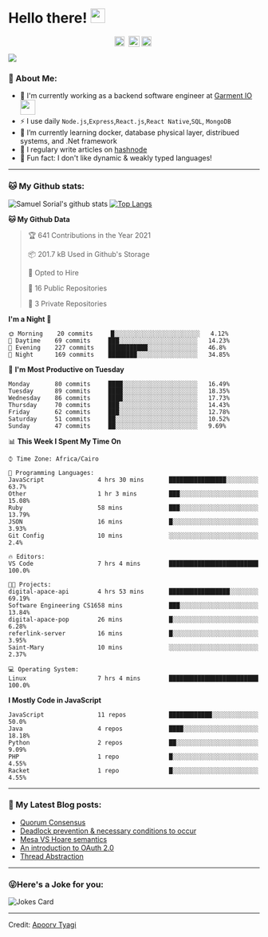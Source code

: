 # Hello there! <img src="https://github.com/TheDudeThatCode/TheDudeThatCode/blob/master/Assets/Hi.gif" width="29px">
<p align="center">
<a href="https://www.linkedin.com/in/samuel-sorial/" target="blank"><img align="center" src="https://cdn.jsdelivr.net/npm/simple-icons@3.0.1/icons/linkedin.svg" alt="samuel_linkedin" height="20" width="20" /></a>&nbsp;
<a href="https://stackoverflow.com/users/13089670/samuel-sorial"><img align="center" alt="Samuel Sorial stack over flow" width="22px" src="https://cdn.jsdelivr.net/npm/simple-icons@3.0.1/icons/stackoverflow.svg" /></a>
<a href="https://twitter.com/samolaaaa" target="blank"><img align="center" src="https://cdn.jsdelivr.net/npm/simple-icons@3.0.1/icons/twitter.svg" alt="samuel_twitter" height="20" width="20" /></a>&nbsp;
</p>


![](https://camo.githubusercontent.com/992babdffd8c74a1502de375fbdf7e4d54773242/68747470733a2f2f6d656469612e67697068792e636f6d2f6d656469612f53576f536b4e36447854737a71494b4571762f67697068792e676966)

### 🤵 About Me:
- 🏦 I'm currently working as a backend software engineer at [Garment IO](https://garment.io)
      <img src="https://media.giphy.com/media/WUlplcMpOCEmTGBtBW/giphy.gif" width="30">
- ⚡ I use daily ```Node.js```,```Express```,```React.js```,```React Native```,```SQL```, ```MongoDB```
- 🌱 I’m currently learning docker, database physical layer, distribued systems, and .Net framework
- 📝 I regulary write articles on [hashnode](https://samuelsorial.tech/)
- 🤔 Fun fact: I don't like dynamic & weakly typed languages!

---
### 🐱 My Github stats:
![Samuel Sorial's github stats](https://github-readme-stats.vercel.app/api?username=samuel-sorial&show_icons=true&title_color=ffc857&icon_color=8ac926&text_color=daf7dc&bg_color=151515&hide=["stars"])
[![Top Langs](https://github-readme-stats.vercel.app/api/top-langs/?username=samuel-sorial&layout=compact&text_color=daf7dc&bg_color=151515)](https://github.com/anuraghazra/github-readme-stats)

<!--START_SECTION:waka-->
**🐱 My Github Data** 

> 🏆 641 Contributions in the Year 2021
 > 
> 📦 201.7 kB Used in Github's Storage 
 > 
> 💼 Opted to Hire
 > 
> 📜 16 Public Repositories 
 > 
> 🔑 3 Private Repositories  
 > 
**I'm a Night 🦉** 

```text
🌞 Morning    20 commits     █░░░░░░░░░░░░░░░░░░░░░░░░   4.12% 
🌆 Daytime    69 commits     ███░░░░░░░░░░░░░░░░░░░░░░   14.23% 
🌃 Evening    227 commits    ███████████░░░░░░░░░░░░░░   46.8% 
🌙 Night      169 commits    ████████░░░░░░░░░░░░░░░░░   34.85%

```
📅 **I'm Most Productive on Tuesday** 

```text
Monday       80 commits     ████░░░░░░░░░░░░░░░░░░░░░   16.49% 
Tuesday      89 commits     ████░░░░░░░░░░░░░░░░░░░░░   18.35% 
Wednesday    86 commits     ████░░░░░░░░░░░░░░░░░░░░░   17.73% 
Thursday     70 commits     ███░░░░░░░░░░░░░░░░░░░░░░   14.43% 
Friday       62 commits     ███░░░░░░░░░░░░░░░░░░░░░░   12.78% 
Saturday     51 commits     ██░░░░░░░░░░░░░░░░░░░░░░░   10.52% 
Sunday       47 commits     ██░░░░░░░░░░░░░░░░░░░░░░░   9.69%

```


📊 **This Week I Spent My Time On** 

```text
⌚︎ Time Zone: Africa/Cairo

💬 Programming Languages: 
JavaScript               4 hrs 30 mins       ████████████████░░░░░░░░░   63.7% 
Other                    1 hr 3 mins         ███░░░░░░░░░░░░░░░░░░░░░░   15.08% 
Ruby                     58 mins             ███░░░░░░░░░░░░░░░░░░░░░░   13.79% 
JSON                     16 mins             █░░░░░░░░░░░░░░░░░░░░░░░░   3.93% 
Git Config               10 mins             ░░░░░░░░░░░░░░░░░░░░░░░░░   2.4%

🔥 Editors: 
VS Code                  7 hrs 4 mins        █████████████████████████   100.0%

🐱‍💻 Projects: 
digital-apace-api        4 hrs 53 mins       █████████████████░░░░░░░░   69.19% 
Software Engineering CS1658 mins             ███░░░░░░░░░░░░░░░░░░░░░░   13.84% 
digital-apace-pop        26 mins             █░░░░░░░░░░░░░░░░░░░░░░░░   6.28% 
referlink-server         16 mins             █░░░░░░░░░░░░░░░░░░░░░░░░   3.95% 
Saint-Mary               10 mins             ░░░░░░░░░░░░░░░░░░░░░░░░░   2.37%

💻 Operating System: 
Linux                    7 hrs 4 mins        █████████████████████████   100.0%

```

**I Mostly Code in JavaScript** 

```text
JavaScript               11 repos            ████████████░░░░░░░░░░░░░   50.0% 
Java                     4 repos             ████░░░░░░░░░░░░░░░░░░░░░   18.18% 
Python                   2 repos             ██░░░░░░░░░░░░░░░░░░░░░░░   9.09% 
PHP                      1 repo              █░░░░░░░░░░░░░░░░░░░░░░░░   4.55% 
Racket                   1 repo              █░░░░░░░░░░░░░░░░░░░░░░░░   4.55%

```



<!--END_SECTION:waka-->

---

### 📕 My Latest Blog posts:
<!-- BLOG-POST-LIST:START -->
- [Quorum Consensus](https://samuelsorial.tech/quorum-consensus)
- [Deadlock prevention & necessary conditions to occur](https://samuelsorial.tech/deadlock-prevention-and-necessary-conditions-to-occur)
- [Mesa VS Hoare semantics](https://samuelsorial.tech/mesa-vs-hoare-semantics)
- [An introduction to OAuth 2.0](https://samuelsorial.tech/an-introduction-to-oauth-20)
- [Thread Abstraction](https://samuelsorial.tech/thread-abstraction)
<!-- BLOG-POST-LIST:END -->
---

### 😜Here's a Joke for you:
<img src="https://readme-jokes.vercel.app/api" alt="Jokes Card" />

----

Credit: [Apoorv Tyagi](https://github.com/ApoorvTyagi)

